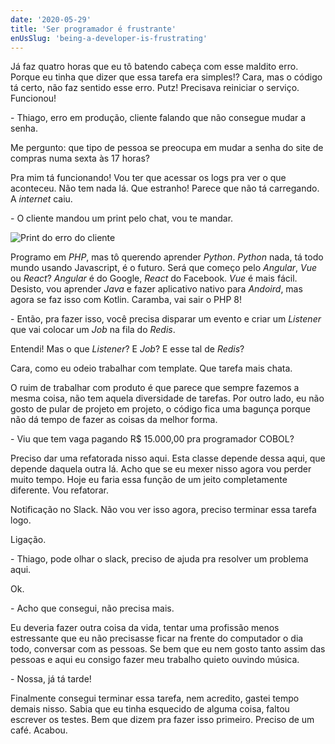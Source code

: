 ```yaml
---
date: '2020-05-29'
title: 'Ser programador é frustrante'
enUsSlug: 'being-a-developer-is-frustrating'
---
```


Já faz quatro horas que eu tô batendo cabeça com esse maldito erro. Porque eu tinha que dizer que essa tarefa era
simples!? Cara, mas o código tá certo, não faz sentido esse erro. Putz! Precisava reiniciar o serviço. Funcionou!

\- Thiago, erro em produção, cliente falando que não consegue mudar a senha.

Me pergunto: que tipo de pessoa se preocupa em mudar a senha do site de compras numa sexta às 17 horas?

Pra mim tá funcionando! Vou ter que acessar os logs pra ver o que aconteceu. Não tem nada lá. Que estranho! Parece que
não tá carregando. A _internet_ caiu.

\- O cliente mandou um print pelo chat, vou te mandar.

![Print do erro do cliente](/images/posts/being-a-programmer-is-frustrating/print.png)

Programo em _PHP_, mas tô querendo aprender _Python_. _Python_ nada, tá todo mundo usando Javascript, é o futuro. Será
que começo pelo _Angular_, _Vue_ ou _React_? _Angular_ é do Google, _React_ do Facebook. _Vue_ é mais fácil. Desisto,
vou aprender _Java_ e fazer aplicativo nativo para _Andoird_, mas agora se faz isso com Kotlin. Caramba, vai sair o PHP
8!

\- Então, pra fazer isso, você precisa disparar um evento e criar um _Listener_ que vai colocar um _Job_ na fila do
_Redis_.

Entendi! Mas o que _Listener_? E _Job_? E esse tal de _Redis_?

Cara, como eu odeio trabalhar com template. Que tarefa mais chata.

O ruim de trabalhar com produto é que parece que sempre fazemos a mesma coisa, não tem aquela diversidade de tarefas.
Por outro lado, eu não gosto de pular de projeto em projeto, o código fica uma bagunça porque não dá tempo de fazer as
coisas da melhor forma.

\- Viu que tem vaga pagando R$ 15.000,00 pra programador COBOL?

Preciso dar uma refatorada nisso aqui. Esta classe depende dessa aqui, que depende daquela outra lá. Acho que se eu
mexer nisso agora vou perder muito tempo. Hoje eu faria essa função de um jeito completamente diferente. Vou refatorar.

Notificação no Slack. Não vou ver isso agora, preciso terminar essa tarefa logo.

Ligação.

\- Thiago, pode olhar o slack, preciso de ajuda pra resolver um problema aqui.

Ok.

\- Acho que consegui, não precisa mais.

Eu deveria fazer outra coisa da vida, tentar uma profissão menos estressante que eu não precisasse ficar na frente do
computador o dia todo, conversar com as pessoas. Se bem que eu nem gosto tanto assim das pessoas e aqui eu consigo fazer
meu trabalho quieto ouvindo música.

\- Nossa, já tá tarde!

Finalmente consegui terminar essa tarefa, nem acredito, gastei tempo demais nisso. Sabia que eu tinha esquecido de
alguma coisa, faltou escrever os testes. Bem que dizem pra fazer isso primeiro. Preciso de um café. Acabou.
